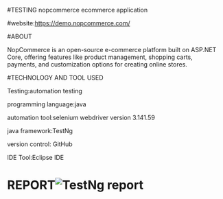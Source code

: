 #TESTING nopcommerce ecommerce application

#website:https://demo.nopcommerce.com/

#ABOUT

NopCommerce is an open-source e-commerce platform built on ASP.NET Core, offering features like product management, shopping carts, payments, and customization options for creating online stores.

#TECHNOLOGY AND TOOL USED

Testing:automation testing

programming language:java

automation tool:selenium webdriver version 3.141.59

java framework:TestNg

version control: GitHub

IDE Tool:Eclipse IDE

# REPORT![TestNg report](https://github.com/akshatha9019/nopcommerce/assets/141554828/2b942855-e42e-4d3d-a4cb-40839728b529)


